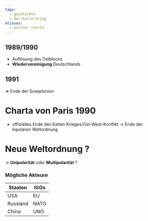 ```yaml
---
tags:
  - geschichte
  - der-kalte-krieg
aliases:
  - pariser charta
---
```

## 1989/1990
- Auflösung des Ostblocks
- **Wiedervereinigung** Deutschlands

## 1991
=> Ende der Sowjetunion

# Charta von Paris 1990
- offizielles Ende des Kalten Krieges/Ost-West-Konflikt
-> Ende der bipolaren Weltordnung

# Neue Weltordnung ?
-> **Unipolarität** oder **Mutlipolarität** ?
### Mögliche Akteure
| Staaten  | IGOs |
| -------- | ---- |
| USA      | EU   |
| Russland | NATO |
| China    | UNO  |
